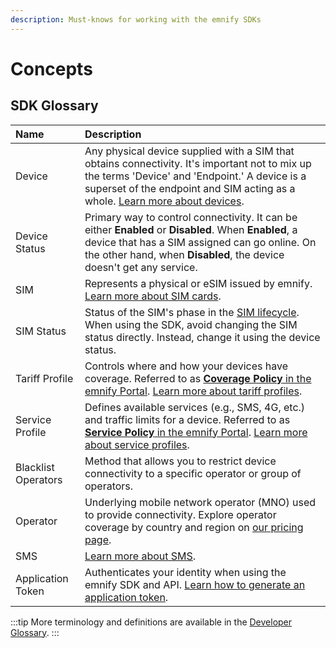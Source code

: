 ```yaml
---
description: Must-knows for working with the emnify SDKs
---
```


# Concepts

## SDK Glossary

| Name      | Description |
| :-------- | :---------- |
| Device  | Any physical device supplied with a SIM that obtains connectivity. It's important not to mix up the terms 'Device' and 'Endpoint.' A device is a superset of the endpoint and SIM acting as a whole. [Learn more about devices](/devices).  |
| Device Status  | Primary way to control connectivity. It can be either **Enabled** or **Disabled**. When **Enabled**, a device that has a SIM assigned can go online. On the other hand, when **Disabled**, the device doesn't get any service.  |
| SIM  | Represents a physical or eSIM issued by emnify. [Learn more about SIM cards](https://support.emnify.com/hc/en-us/sections/360000642374-SIM-cards).  |
| SIM Status  | Status of the SIM's phase in the [SIM lifecycle](/services/sim-lifecycle-management). When using the SDK, avoid changing the SIM status directly. Instead, change it using the device status.  |
| Tariff Profile  | Controls where and how your devices have coverage. Referred to as [**Coverage Policy** in the emnify Portal](https://portal.emnify.com/device-policies). [Learn more about tariff profiles](https://cdn.emnify.net/api/doc/tariff-profile.html).  |
| Service Profile  | Defines available services (e.g., SMS, 4G, etc.) and traffic limits for a device. Referred to as [**Service Policy** in the emnify Portal](https://portal.emnify.com/device-policies). [Learn more about service profiles](https://cdn.emnify.net/api/doc/service-profile.html).  |
| Blacklist Operators  | Method that allows you to restrict device connectivity to a specific operator or group of operators.  |
| Operator  | Underlying mobile network operator (MNO) used to provide connectivity. Explore operator coverage by country and region on [our pricing page](https://www.emnify.com/pricing).  |
| SMS  | [Learn more about SMS](/services/sms).  |
| Application Token  | Authenticates your identity when using the emnify SDK and API. [Learn how to generate an application token](/rest/authentication#authenticate-with-an-application-token).  |

:::tip
More terminology and definitions are available in the [Developer Glossary](/glossary). 
:::
